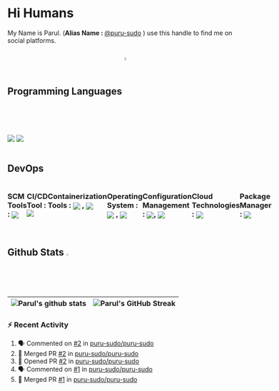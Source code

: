 # Hi Humans

My Name is Parul. (<b>Alias Name : </b>[@puru-sudo](http://puru_sudo.bio.link/) ) use this handle to find me on social platforms. 
<br>
<h2> Programming Languages <img src = "https://media2.giphy.com/media/QssGEmpkyEOhBCb7e1/giphy.gif?cid=ecf05e47a0n3gi1bfqntqmob8g9aid1oyj2wr3ds3mg700bl&rid=giphy.gif" width = 4% align = "center"> </h2>
<div style="display:flex">
  <img  src ='https://img.shields.io/badge/Python-ED8F22?style=for-the-badge&logo=python&logoColor=white'> &nbsp;
  <img  src ='https://img.shields.io/badge/Go-white?style=for-the-badge&logo=Go&logoColor=blue'>
 </div>
 
<br>
 
 <h2> DevOps </h2>
<div style="display:flex">
  <h3> SCM Tools : <img src = "https://img.shields.io/badge/github-323330?style=for-the-badge&logo=github&logoColor=F7DF1E" align = "center"> </h3>
  <h3> CI/CD Tool : <img src = "https://img.shields.io/badge/jenkins-blue?style=for-the-badge&logo=jenkins&logoColor=black" align = "center"> </h3>
  <h3> Containerization Tools : <img  src ='https://img.shields.io/badge/docker-white?style=for-the-badge&logo=docker&logoColor=blue' align = "center"> , <img  src ='https://img.shields.io/badge/kubernetes-1572B6?style=for-the-badge&logo=kubernetes&logoColor=white' align = "center"> </h3>
  <h3> Operating System : <img  src ='https://img.shields.io/badge/linux-323330?style=for-the-badge&logo=linux&logoColor=F7DF1E' align = "center"> , <img  src ='https://img.shields.io/badge/windows-ED7755?style=for-the-badge&logo=windows&logoColor=white' align = "center"> </h3>
  <h3> Configuration Management : <img src = "https://img.shields.io/badge/ansible-323330?style=for-the-badge&logo=ansible&logoColor=F7DF1E" align = "center">, <img  src ='https://img.shields.io/badge/Terraform-ED7755?style=for-the-badge&logo=Terraform&logoColor=white' align = "center"> </h3> </h3>
  <h3> Cloud Technologies : <img src = "https://img.shields.io/badge/Azure%20cloud-0089D6?style=for-the-badge&logo=microsoft-azure&logoColor=white" align = "center"> </h3>
  <h3> Package Manager : <img src = "https://img.shields.io/badge/helm-20232A?style=for-the-badge&logo=helm&logoColor=61DAFB" align = "center"> </h3> 
 </div>
 
 <br>
 
 
 
<h2>Github Stats <img src="https://aoenexus.com/assets/loader.gif" width= 2% ></h2>
 
 | ![Parul's github stats](https://github-readme-stats.vercel.app/api?username=puru-sudo&theme=dark) | ![Parul's GitHub Streak](https://github-readme-streak-stats.herokuapp.com/?user=puru-sudo&theme=dark) |
| --- | --- |


### :zap: Recent Activity
<!--START_SECTION:activity-->
1. 🗣 Commented on [#2](https://github.com/puru-sudo/puru-sudo/issues/2) in [puru-sudo/puru-sudo](https://github.com/puru-sudo/puru-sudo)
2. 🎉 Merged PR [#2](https://github.com/puru-sudo/puru-sudo/pull/2) in [puru-sudo/puru-sudo](https://github.com/puru-sudo/puru-sudo)
3. 💪 Opened PR [#2](https://github.com/puru-sudo/puru-sudo/pull/2) in [puru-sudo/puru-sudo](https://github.com/puru-sudo/puru-sudo)
4. 🗣 Commented on [#1](https://github.com/puru-sudo/puru-sudo/issues/1) in [puru-sudo/puru-sudo](https://github.com/puru-sudo/puru-sudo)
5. 🎉 Merged PR [#1](https://github.com/puru-sudo/puru-sudo/pull/1) in [puru-sudo/puru-sudo](https://github.com/puru-sudo/puru-sudo)
<!--END_SECTION:activity-->

